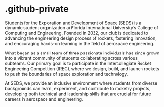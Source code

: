 # .github-private
Students for the Exploration and Development of Space (SEDS) is a dynamic student organization at Florida International University’s College of Computing and Engineering. Founded in 2022, our club is dedicated to advancing the engineering design process of rockets, fostering innovation, and encouraging hands-on learning in the field of aerospace engineering.

What began as a small team of three passionate individuals has since grown into a vibrant community of students collaborating across various subteams. Our primary goal is to participate in the Intercollegiate Rocket Engineering Competition (IREC), where we design, build, and launch rockets to push the boundaries of space exploration and technology.

At SEDS, we provide an inclusive environment where students from diverse backgrounds can learn, experiment, and contribute to rocketry projects, developing both technical and leadership skills that are crucial for future careers in aerospace and engineering.
